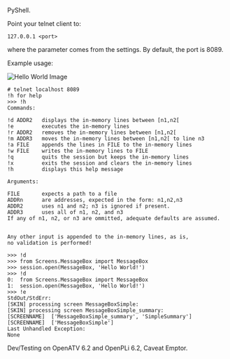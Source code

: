 PyShell.

Point your telnet client to:

    127.0.0.1 <port>

where the <port> parameter comes from the
settings. By default, the port is 8089.

Example usage:

![Hello World Image](https://github.com/oottppxx/enigma2/blob/master/plugins/pyshell/screenshots/helloworld.jpg)

```
# telnet localhost 8089
!h for help
>>> !h      
Commands:

!d ADDR2   displays the in-memory lines between [n1,n2[
!e         executes the in-memory lines
!r ADDR2   removes the in-memory lines between [n1,n2[
!m ADDR3   moves the in-memory lines between [n1,n2[ to line n3
!a FILE    appends the lines in FILE to the in-memory lines
!w FILE    writes the in-memory lines to FILE
!q         quits the session but keeps the in-memory lines
!x         exits the session and clears the in-memory lines
!h         displays this help message

Arguments:

FILE       expects a path to a file
ADDRn      are addresses, expected in the form: n1,n2,n3
ADDR2      uses n1 and n2; n3 is ignored if present.
ADDR3      uses all of n1, n2, and n3
If any of n1, n2, or n3 are ommitted, adequate defaults are assumed.


Any other input is appended to the in-memory lines, as is,
no validation is performed!

>>> !d
>>> from Screens.MessageBox import MessageBox
>>> session.open(MessageBox, 'Hello World!')
>>> !d
0:	from Screens.MessageBox import MessageBox
1:	session.open(MessageBox, 'Hello World!')
>>> !e
StdOut/StdErr:
[SKIN] processing screen MessageBoxSimple:
[SKIN] processing screen MessageBoxSimple_summary:
[SCREENNAME]  ['MessageBoxSimple_summary', 'SimpleSummary']
[SCREENNAME]  ['MessageBoxSimple']
Last Unhandled Exception:
None
```

Dev/Testing on OpenATV 6.2 and OpenPLi 6.2,
            Caveat Emptor.

